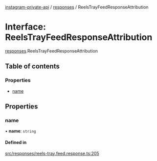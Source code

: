 [instagram-private-api](../../README.md) / [responses](../../modules/responses.md) / ReelsTrayFeedResponseAttribution

# Interface: ReelsTrayFeedResponseAttribution

[responses](../../modules/responses.md).ReelsTrayFeedResponseAttribution

## Table of contents

### Properties

- [name](ReelsTrayFeedResponseAttribution.md#name)

## Properties

### name

• **name**: `string`

#### Defined in

[src/responses/reels-tray.feed.response.ts:205](https://github.com/Nerixyz/instagram-private-api/blob/b3351b9/src/responses/reels-tray.feed.response.ts#L205)
